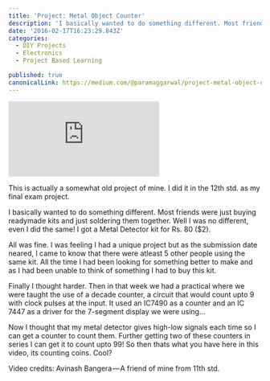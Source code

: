 ```yaml
---
title: 'Project: Metal Object Counter'
description: 'I basically wanted to do something different. Most friends were just buying readymade kits and just soldering them together. Well I was no different, even I did the same! I got a Metal Detector kit…'
date: '2016-02-17T16:23:29.843Z'
categories:
  - DIY Projects
  - Electronics
  - Project Based Learning

published: true
canonicalLink: https://medium.com/@paramaggarwal/project-metal-object-counter-8c84ad8217df
---
```


<Embed src="https://player.vimeo.com/video/5000723" height={368} width={480} />

This is actually a somewhat old project of mine. I did it in the 12th std. as my final exam project.

I basically wanted to do something different. Most friends were just buying readymade kits and just soldering them together. Well I was no different, even I did the same! I got a Metal Detector kit for Rs. 80 (\$2).

All was fine. I was feeling I had a unique project but as the submission date neared, I came to know that there were atleast 5 other people using the same kit. All the time I had been looking for something better to make and as I had been unable to think of something I had to buy this kit.

Finally I thought harder. Then in that week we had a practical where we were taught the use of a decade counter, a circuit that would count upto 9 with clock pulses at the input. It used an IC7490 as a counter and an IC 7447 as a driver for the 7-segment display we were using…

Now I thought that my metal detector gives high-low signals each time so I can get a counter to count them. Further getting two of these counters in series I can get it to count upto 99! So then thats what you have here in this video, its counting coins. Cool?

Video credits: Avinash Bangera — A friend of mine from 11th std.
